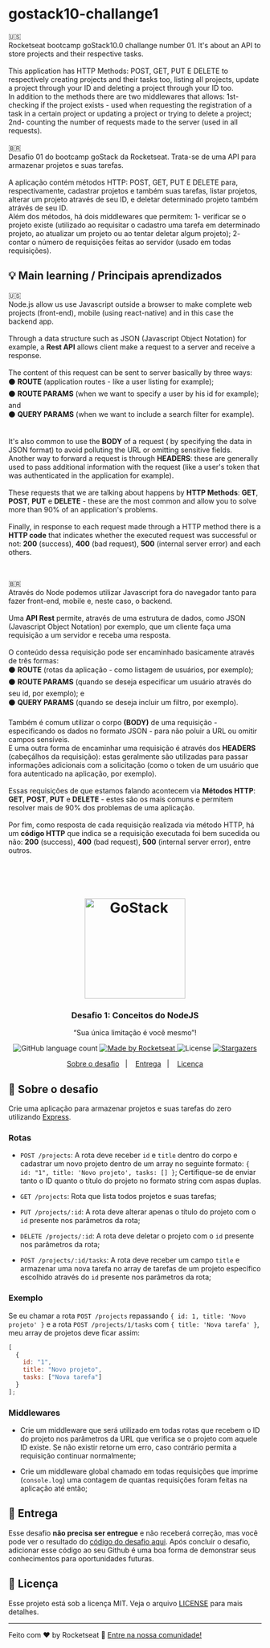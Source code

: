 # gostack10-challange1
:us: <br>
Rocketseat bootcamp goStack10.0 challange number 01. It's about an API to store projects and their respective tasks.
<br><br>
This application has HTTP Methods: POST, GET, PUT E DELETE to respectively creating projects and their tasks too, listing all projects, update a project through your ID and deleting a project through your ID too.
<br>
In addition to the methods there are two middlewares that allows: 1st- checking if the project exists - used when requesting the registration of a task in a certain project or updating a project or trying to delete a project; 2nd- counting the number of requests made to the server (used in all requests).
<br><br>
<span>&#x1f1e7;&#x1f1f7;</span>  <br>
Desafio 01 do bootcamp goStack da Rocketseat. Trata-se de uma API para armazenar projetos e suas tarefas.
<br><br>
A aplicação contém métodos HTTP: POST, GET, PUT E DELETE para, respectivamente, cadastrar projetos e também suas tarefas, listar projetos, alterar um projeto através de seu ID, e deletar determinado projeto também atrávés de seu ID.
<br>
Além dos métodos, há dois middlewares que permitem: 1- verificar se o projeto existe (utilizado ao requisitar o cadastro uma tarefa em determinado projeto, ao atualizar um projeto ou ao tentar deletar algum projeto); 2- contar o número de requisições feitas ao servidor (usado em todas requisições).

##  :bulb:   Main learning / Principais aprendizados

:us: <br>
Node.js allow us use Javascript outside a browser to make complete web projects (front-end), mobile (using react-native) and in this case the backend app.
<br><br>
Through a data structure such as JSON (Javascript Object Notation) for example, a **Rest API** allows client make a request to a server and receive a response.
<br><br>
The content of this request can be sent to server basically by three ways:
<br>
:black_circle: **ROUTE** (application routes - like a user listing for example); 
<br>
:black_circle: **ROUTE PARAMS** (when we want to specify a user by his id for example); and
<br>
:black_circle: **QUERY PARAMS** (when we want to include a search filter for example).
<br><br>

It's also common to use the **BODY** of a request ( by specifying the data in JSON format) to avoid polluting the URL or omitting sensitive fields.
<br>
Another way to forward a request is through **HEADERS**: these are generally used to pass additional information with the request (like a user's token that was authenticated in the application for example).
<br><br>
These requests that we are talking about happens by **HTTP Methods**: **GET**, **POST**, **PUT** e **DELETE** - these are the most common and allow you to solve more than 90% of an application's problems.
<br><br>
Finally, in response to each request made through a HTTP method there is a **HTTP code** that indicates whether the executed request was successful or not: **200** (success), **400** (bad request), **500** (internal server error) and each others.

<br>

<span>&#x1f1e7;&#x1f1f7;</span>
<br>
Através do Node podemos utilizar Javascript fora do navegador tanto para fazer front-end, mobile e, neste caso, o backend.
<br><br>
Uma **API Rest** permite, através de uma estrutura de dados, como JSON (Javascript Object Notation) por exemplo, que um cliente faça uma requisição a um servidor e receba uma resposta.
<br><br>
O conteúdo dessa requisição pode ser encaminhado basicamente através de três formas: 
<br>
:black_circle: **ROUTE** (rotas da aplicação - como listagem de usuários, por exemplo); 
<br>
:black_circle: **ROUTE PARAMS** (quando se deseja especificar um usuário através do seu id, por exemplo); e
<br>
:black_circle: **QUERY PARAMS** (quando se deseja incluir um filtro, por exemplo).
<br><br>
Também é comum utilizar o corpo **(BODY)** de uma requisição - especificando os dados no formato JSON - para não poluir a URL ou omitir campos sensíveis. 
<br>
E uma outra forma de encaminhar uma requisição é através dos **HEADERS** (cabeçálhos da requisição): estas geralmente são utilizadas para passar informações adicionais com a solicitação (como o token de um usuário que fora autenticado na aplicação, por exemplo).
<br><br>
Essas requisições de que estamos falando acontecem via **Métodos HTTP**: **GET**, **POST**, **PUT** e **DELETE** - estes são os mais comuns e permitem resolver mais de 90% dos problemas de uma aplicação.
<br><br>
Por fim, como resposta de cada requisição realizada via método HTTP, há um **código HTTP** que indica se a requisição executada foi bem sucedida ou não: **200** (success), **400** (bad request), **500** (internal server error), entre outros.

<br><br>


<h1 align="center">
    <img alt="GoStack" src="https://rocketseat-cdn.s3-sa-east-1.amazonaws.com/bootcamp-header.png" width="200px" />
</h1>

<h3 align="center">
  Desafio 1: Conceitos do NodeJS
</h3>

<p align="center">“Sua única limitação é você mesmo”!</blockquote>

<p align="center">
  <img alt="GitHub language count" src="https://img.shields.io/github/languages/count/rocketseat/bootcamp-gostack-desafio-01?color=%2304D361">

  <a href="https://rocketseat.com.br">
    <img alt="Made by Rocketseat" src="https://img.shields.io/badge/made%20by-Rocketseat-%2304D361">
  </a>

  <img alt="License" src="https://img.shields.io/badge/license-MIT-%2304D361">

  <a href="https://github.com/Rocketseat/bootcamp-gostack-desafio-01/stargazers">
    <img alt="Stargazers" src="https://img.shields.io/github/stars/rocketseat/bootcamp-gostack-desafio-01?style=social">
  </a>
</p>

<p align="center">
  <a href="#rocket-sobre-o-desafio">Sobre o desafio</a>&nbsp;&nbsp;&nbsp;|&nbsp;&nbsp;&nbsp;
  <a href="#-entrega">Entrega</a>&nbsp;&nbsp;&nbsp;|&nbsp;&nbsp;&nbsp;
  <a href="#memo-licença">Licença</a>
</p>

## :rocket: Sobre o desafio

Crie uma aplicação para armazenar projetos e suas tarefas do zero utilizando [Express](https://expressjs.com/pt-br/).

### Rotas

- `POST /projects`: A rota deve receber `id` e `title` dentro do corpo e cadastrar um novo projeto dentro de um array no seguinte formato: `{ id: "1", title: 'Novo projeto', tasks: [] }`; Certifique-se de enviar tanto o ID quanto o título do projeto no formato string com aspas duplas.

- `GET /projects`: Rota que lista todos projetos e suas tarefas;

- `PUT /projects/:id`: A rota deve alterar apenas o título do projeto com o `id` presente nos parâmetros da rota;

- `DELETE /projects/:id`: A rota deve deletar o projeto com o `id` presente nos parâmetros da rota;

- `POST /projects/:id/tasks`: A rota deve receber um campo `title` e armazenar uma nova tarefa no array de tarefas de um projeto específico escolhido através do `id` presente nos parâmetros da rota;

### Exemplo

Se eu chamar a rota `POST /projects` repassando `{ id: 1, title: 'Novo projeto' }` e a rota `POST /projects/1/tasks` com `{ title: 'Nova tarefa' }`, meu array de projetos deve ficar assim:

```js
[
  {
    id: "1",
    title: "Novo projeto",
    tasks: ["Nova tarefa"]
  }
];
```

### Middlewares

- Crie um middleware que será utilizado em todas rotas que recebem o ID do projeto nos parâmetros da URL que verifica se o projeto com aquele ID existe. Se não existir retorne um erro, caso contrário permita a requisição continuar normalmente;

- Crie um middleware global chamado em todas requisições que imprime (`console.log`) uma contagem de quantas requisições foram feitas na aplicação até então;

## 📅 Entrega

Esse desafio **não precisa ser entregue** e não receberá correção, mas você pode ver o resultado do [código do desafio aqui](https://github.com/Rocketseat/bootcamp-gostack-desafio-01/blob/master/index.js). Após concluir o desafio, adicionar esse código ao seu Github é uma boa forma de demonstrar seus conhecimentos para oportunidades futuras.

## :memo: Licença

Esse projeto está sob a licença MIT. Veja o arquivo [LICENSE](LICENSE.md) para mais detalhes.

---

Feito com ♥ by Rocketseat :wave: [Entre na nossa comunidade!](https://discordapp.com/invite/gCRAFhc)
